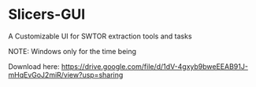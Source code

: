 # Slicers-GUI
A Customizable UI for SWTOR extraction tools and tasks

NOTE: Windows only for the time being

Download here: https://drive.google.com/file/d/1dV-4gxyb9bweEEAB91J-mHqEvGoJ2miR/view?usp=sharing
